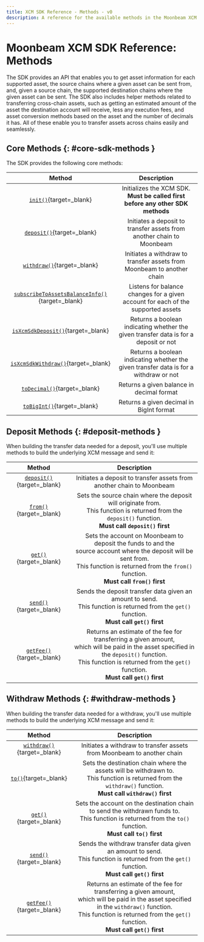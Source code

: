```yaml
---
title: XCM SDK Reference - Methods - v0
description: A reference for the available methods in the Moonbeam XCM SDK that can be used to send XCM transfers between chains within the Polkadot/Kusama ecosystems.
---
```


# Moonbeam XCM SDK Reference: Methods

The SDK provides an API that enables you to get asset information for each supported asset, the source chains where a given asset can be sent from, and, given a source chain, the supported destination chains where the given asset can be sent. The SDK also includes helper methods related to transferring cross-chain assets, such as getting an estimated amount of the asset the destination account will receive, less any execution fees, and asset conversion methods based on the asset and the number of decimals it has. All of these enable you to transfer assets across chains easily and seamlessly.

## Core Methods {: #core-sdk-methods }

The SDK provides the following core methods:

|                                      Method                                       |                                      Description                                      |
|:---------------------------------------------------------------------------------:|:-------------------------------------------------------------------------------------:|
|           [`init()`](../example-usage.md#initializing){target=\_blank}            |    Initializes the XCM SDK. **Must be called first before any other SDK methods**     |
|            [`deposit()`](../example-usage.md#deposit){target=\_blank}             |         Initiates a deposit to transfer assets from another chain to Moonbeam         |
|           [`withdraw()`](../example-usage.md#withdraw){target=\_blank}            |        Initiates a withdraw to transfer assets from Moonbeam to another chain         |
| [`subscribeToAssetsBalanceInfo()`](../example-usage.md#subscribe){target=\_blank} |   Listens for balance changes for a given account for each of the supported assets    |
|     [`isXcmSdkDeposit()`](../example-usage.md#deposit-check){target=\_blank}      | Returns a boolean indicating whether the given transfer data is for a deposit or not  |
|    [`isXcmSdkWithdraw()`](../example-usage.md#withdraw-check){target=\_blank}     | Returns a boolean indicating whether the given transfer data is for a withdraw or not |
|           [`toDecimal()`](../example-usage.md#decimals){target=\_blank}           |                       Returns a given balance in decimal format                       |
|           [`toBigInt()`](../example-usage.md#decimals){target=\_blank}            |                       Returns a given decimal in BigInt format                        |

## Deposit Methods {: #deposit-methods }

When building the transfer data needed for a deposit, you'll use multiple methods to build the underlying XCM message and send it:

|                              Method                               |                                                                                                              Description                                                                                                               |
|:-----------------------------------------------------------------:|:--------------------------------------------------------------------------------------------------------------------------------------------------------------------------------------------------------------------------------------:|
|    [`deposit()`](../example-usage.md#deposit){target=\_blank}     |                                                                                 Initiates a deposit to transfer assets from another chain to Moonbeam                                                                                  |
|       [`from()`](../example-usage.md#from){target=\_blank}        |                                    Sets the source chain where the deposit will originate from. <br> This function is returned from the `deposit()` function. <br> **Must call `deposit()` first**                                     |
|    [`get()`](../example-usage.md#get-deposit){target=\_blank}     |           Sets the account on Moonbeam to deposit the funds to and the <br> source account where the deposit will be sent from. <br> This function is returned from the `from()` function. <br> **Must call `from()` first**           |
|   [`send()`](../example-usage.md#send-deposit){target=\_blank}    |                                          Sends the deposit transfer data given an amount to send. <br> This function is returned from the `get()` function. <br> **Must call `get()` first**                                           |
| [`getFee()`](../example-usage.md#get-fee-deposit){target=\_blank} | Returns an estimate of the fee for transferring a given amount, <br> which will be paid in the asset specified in the `deposit()` function. <br> This function is returned from the `get()` function. <br> **Must call `get()` first** |

## Withdraw Methods {: #withdraw-methods }

When building the transfer data needed for a withdraw, you'll use multiple methods to build the underlying XCM message and send it:

|                               Method                               |                                                                                                               Description                                                                                                               |
|:------------------------------------------------------------------:|:---------------------------------------------------------------------------------------------------------------------------------------------------------------------------------------------------------------------------------------:|
|    [`withdraw()`](../example-usage.md#withdraw){target=\_blank}    |                                                                                 Initiates a withdraw to transfer assets from Moonbeam to another chain                                                                                  |
|          [`to()`](../example-usage.md#to){target=\_blank}          |                                 Sets the destination chain where the assets will be withdrawn to. <br> This function is returned from the `withdraw()` function. <br> **Must call `withdraw()` first**                                  |
|    [`get()`](../example-usage.md#get-withdraw){target=\_blank}     |                                   Sets the account on the destination chain to send the withdrawn funds to. <br> This function is returned from the `to()` function. <br> **Must call `to()` first**                                    |
|   [`send()`](../example-usage.md#send-withdraw){target=\_blank}    |                                          Sends the withdraw transfer data given an amount to send. <br> This function is returned from the `get()` function. <br> **Must call `get()` first**                                           |
| [`getFee()`](../example-usage.md#get-fee-withdraw){target=\_blank} | Returns an estimate of the fee for transferring a given amount, <br> which will be paid in the asset specified in the `withdraw()` function. <br> This function is returned from the `get()` function. <br> **Must call `get()` first** |
